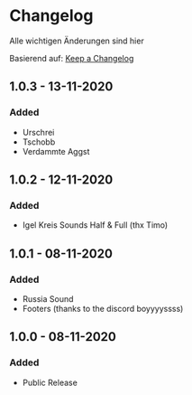 # Changelog
Alle wichtigen Änderungen sind hier

Basierend auf: [Keep a Changelog](https://keepachangelog.com/en/1.0.0/)


## 1.0.3 - 13-11-2020
### Added
- Urschrei
- Tschobb
- Verdammte Aggst

## 1.0.2 - 12-11-2020
### Added
- Igel Kreis Sounds Half & Full (thx Timo)

## 1.0.1 - 08-11-2020
### Added
- Russia Sound
- Footers (thanks to the discord boyyyyssss)

## 1.0.0 - 08-11-2020
### Added
- Public Release
